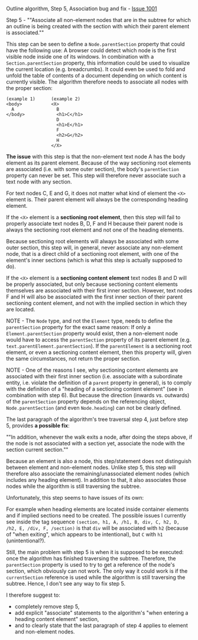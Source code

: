 
Outline algorithm, Step 5, Association bug and fix -
[Issue 1001](https://github.com/w3c/html/issues/1001)

Step 5 - ""Associate all non-element nodes that are in the subtree for which an
outline is being created with the section with which their parent element is
associated.""

This step can be seen to define a `Node.parentSection` property that could have
the following use: A browser could detect which node is the first visible node
inside one of its windows. In combination with a `Section.parentSection` property,
this information could be used to visualize the current location (e.g. breadcrumbs).
It could even be used to fold and unfold the table of contents of a document
depending on which content is currently visible. The algorithm therefore needs to
associate all nodes with the proper section:

```
(example 1)      (example 2)
<body>           <X>
  A                B
</body>            <h1>C</h1>
                   D
                   <h1>E</h1>
                   F
                   <h2>G</h2>
                   H
                 </X>
```

**The issue** with this step is that the non-element text node A has the body
element as its parent element. Because of the way sectioning root elements are
associated (i.e. with some outer section), the body's `parentSection` property
can never be set. This step will therefore never associate such a text node with
any section.

For text nodes C, E and G, it does not matter what kind of element the `<X>`
element is. Their parent element will always be the corresponding heading element.

If the `<X>` element is a **sectioning root element**, then this step will fail
to properly associate text nodes B, D, F and H because their parent node is always
the sectioning root element and not one of the heading elements.

Because sectioning root elements will always be associated with some outer section,
this step will, in general, never associate any non-element node, that is a direct
child of a sectioning root element, with one of the element's inner sections (which
is what this step is actually supposed to do).

If the `<X>` element is a **sectioning content element** text nodes B and D will
be properly associated, but only because sectioning content elements themselves
are associated with their first inner section. However, text nodes F and H will
also be associated with the first inner section of their parent sectioning content
element, and not with the implied section in which they are located.

NOTE - The `Node` type, and not the `Element` type, needs to define the
`parentSection` property for the exact same reason: If only a
`Element.parentSection` property would exist, then a non-element node would have
to access the `parentSection` property of its parent element (e.g.
`text.parentElement.parentSection`). If the `parentElement` is a sectioning root
element, or even a sectioning content element, then this property will, given the
same circumstances, not return the proper section.

NOTE - One of the reasons I see, why sectioning content elements are associated
with their first inner section (i.e. associate with a subordinate entity, i.e.
violate the definition of a `parent` property in general), is to comply with the
definition of a "heading of a sectioning content element" (see in combination
with step 6). But because the direction (inwards vs. outwards) of the
`parentSection` property depends on the referencing object, `Node.parentSection`
(and even `Node.heading`) can not be clearly defined.

The last paragraph of the algorithm's tree traversal step 4, just before step 5,
provides **a possible fix**:

""In addition, whenever the walk exits a node, after doing the steps above, if
the node is not associated with a section yet, associate the node with the
section current section.""

Because an element is also a node, this step/statement does not distinguish
between element and non-element nodes. Unlike step 5, this step will therefore
also associate the remaining/unassociated element nodes (which includes any
heading element). In addition to that, it also associates those nodes while
the algorithm is still traversing the subtree.

Unfortunately, this step seems to have issues of its own:

For example when heading elements are located inside container elements and if
implied sections need to be created. The possible issues I currently see inside
the tag sequence `(section, h1, A, /h1, B, div, C, h2, D, /h2, E, /div, F, /section)`
is that `div` will be associated with `h2` (because of "when exiting", which
appears to be intentional), but `C` with `h1` (unintentional?).

Still, the main problem with step 5 is when it is supposed to be executed: once
the algorithm has finished traversing the subtree. Therefore, the `parentSection`
property is used to try to get a reference of the node's section, which obviously
can not work. The only way it could work is if the `currentSection` reference is
used while the algorithm is still traversing the subtree. Hence, I don't see any
way to fix step 5.

I therefore suggest to:

- completely remove step 5,
- add explicit "associate" statements to the algorithm's "when entering a heading
  content element" section,
- and to clearly state that the last paragraph of step 4 applies to element and
  non-element nodes.
